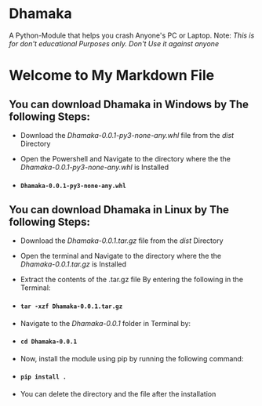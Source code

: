 # Dhamaka
A Python-Module that helps you crash Anyone's PC or Laptop. Note: *This is for don't educational Purposes only. Don't Use it against anyone*
# Welcome to My Markdown File

## You can download Dhamaka in Windows by The following Steps:
- Download the *Dhamaka-0.0.1-py3-none-any.whl* file from the *dist* Directory
  
- Open the Powershell and Navigate to the directory where the the *Dhamaka-0.0.1-py3-none-any.whl* is Installed

- #### ```Dhamaka-0.0.1-py3-none-any.whl```



## You can download Dhamaka in Linux by The following Steps:
- Download the *Dhamaka-0.0.1.tar.gz* file from the *dist* Directory

- Open the terminal and Navigate to the directory where the the *Dhamaka-0.0.1.tar.gz* is Installed

- Extract the contents of the .tar.gz file By entering the following in the Terminal:
- #### ```tar -xzf Dhamaka-0.0.1.tar.gz```
- Navigate to the *Dhamaka-0.0.1* folder in Terminal by:
- #### ```cd Dhamaka-0.0.1```
- Now, install the module using pip by running the following command:
- #### ```pip install .```
- You can delete the directory and the file after the installation
